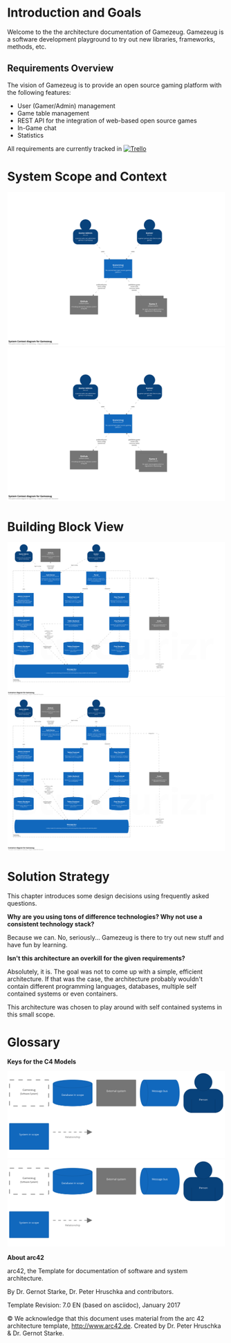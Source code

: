 Introduction and Goals
======================

Welcome to the the architecture documentation of Gamezeug.
Gamezeug is a software development playground to try out new libraries, frameworks, methods, etc.

Requirements Overview
---------------------

The vision of Gamezeug is to provide an open source gaming platform with the following features:
- User (Gamer/Admin) management
- Game table management
- REST API for the integration of web-based open source games
- In-Game chat
- Statistics

All requirements are currently tracked in
[![Trello](https://img.shields.io/badge/Trello-public-brightgreen.svg)](https://trello.com/b/xavV1IPz/gamezeug)

System Scope and Context
========================

![System Scope and Context View](c4model/00-ContextView.svg)<img src="c4model/00-ContextView.svg?sanitize=true">


Building Block View
===================
![Building Block View](c4model/01-ContainerView.svg)<img src="c4model/01-ContainerView.svg?sanitize=true">

Solution Strategy
=================

This chapter introduces some design decisions using frequently asked questions.

**Why are you using tons of difference technologies? Why not use a consistent technology stack?**

Because we can. No, seriously... Gamezeug is there to try out new stuff and have fun by learning.

**Isn't this architecture an overkill for the given requirements?**

Absolutely, it is. The goal was not to come up with a simple, efficient architecture.
If that was the case, the architecture probably wouldn't contain different programming languages, 
databases, multiple self contained systems or even containers.

This architecture was chosen to play around with self contained systems in this small scope.

Glossary 
========

**Keys for the C4 Models**

![Keys](c4model/99-Keys.svg)<img src="c4model/99-Keys.svg?sanitize=true">

**About arc42**

arc42, the Template for documentation of software and system
architecture.

By Dr. Gernot Starke, Dr. Peter Hruschka and contributors.

Template Revision: 7.0 EN (based on asciidoc), January 2017

© We acknowledge that this document uses material from the arc 42
architecture template, <http://www.arc42.de>. Created by Dr. Peter
Hruschka & Dr. Gernot Starke.


